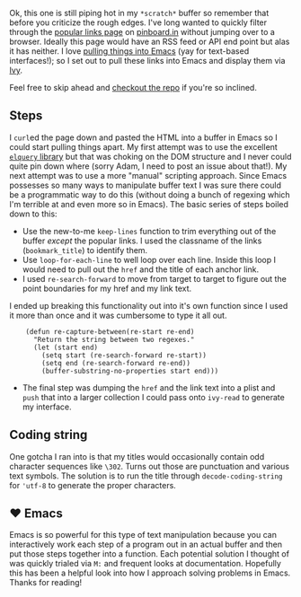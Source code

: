 Ok, this one is still piping hot in my `*scratch*` buffer so remember that before you criticize the rough edges. I've long wanted to quickly filter through the [popular links page](https://pinboard.in/popular) on [pinboard.in](https://pinboard.in) without jumping over to a browser. Ideally this page would have an RSS feed or API end point but alas it has neither. I love [pulling things into Emacs](https://github.com/asimpson/ivy-feedwrangler) (yay for text-based interfaces\!); so I set out to pull these links into Emacs and display them via [Ivy](https://github.com/abo-abo/swiper).

Feel free to skip ahead and [checkout the repo](https://github.com/asimpson/ivy-pinboard-popular) if you're so inclined.

## Steps

I `curl`ed the page down and pasted the HTML into a buffer in Emacs so I could start pulling things apart. My first attempt was to use the excellent [`elquery` library](https://github.com/AdamNiederer/elquery) but that was choking on the DOM structure and I never could quite pin down where (sorry Adam, I need to post an issue about that\!). My next attempt was to use a more "manual" scripting approach. Since Emacs possesses so many ways to manipulate buffer text I was sure there could be a programmatic way to do this (without doing a bunch of regexing which I'm terrible at and even more so in Emacs). The basic series of steps boiled down to this:

  - Use the new-to-me `keep-lines` function to trim everything out of the buffer *except* the popular links. I used the classname of the links (`bookmark_title`) to identify them.
  - Use `loop-for-each-line` to well loop over each line. Inside this loop I would need to pull out the `href` and the title of each anchor link.
  - I used `re-search-forward` to move from target to target to figure out the point boundaries for my href and my link text.

I ended up breaking this functionality out into it's own function since I used it more than once and it was cumbersome to type it all out.

``` elisp
    (defun re-capture-between(re-start re-end)
      "Return the string between two regexes."
      (let (start end)
        (setq start (re-search-forward re-start))
        (setq end (re-search-forward re-end))
        (buffer-substring-no-properties start end)))
```

  - The final step was dumping the `href` and the link text into a plist and `push` that into a larger collection I could pass onto `ivy-read` to generate my interface.

## Coding string

One gotcha I ran into is that my titles would occasionally contain odd character sequences like `\302`. Turns out those are punctuation and various text symbols. The solution is to run the title through `decode-coding-string` for `'utf-8` to generate the proper characters.

## ❤ Emacs

Emacs is so powerful for this type of text manipulation because you can interactively work each step of a program out in an actual buffer and then put those steps together into a function. Each potential solution I thought of was quickly trialed via `M:` and frequent looks at documentation. Hopefully this has been a helpful look into how I approach solving problems in Emacs. Thanks for reading\!
